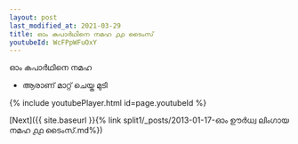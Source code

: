 ```yaml
---
layout: post
last_modified_at: 2021-03-29
title: ഓം കപാർഥിനെ നമഹ ൧൧ ടൈംസ്
youtubeId: WcFPpWFuOxY
---
```

 
 
 ഓം കപാർഥിനെ നമഹ 
 
 -  ആരാണ് മാറ്റ് ചെയ്ത മുടി 
 
  
 
  
 
 
 
 
 
 


{% include youtubePlayer.html id=page.youtubeId %}
 
[Next]({{ site.baseurl }}{% link  split1/_posts/2013-01-17-ഓം ഊർധ്വ ലിംഗായ നമഹ ൧൧ ടൈംസ്.md%})
 

